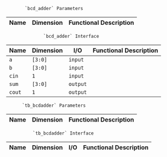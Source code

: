            `bcd_adder` Parameters            
                                             
| Name | Dimension | Functional Description |
|------|-----------|------------------------|
                                             
                  `bcd_adder` Interface                   
                                                          
| Name   | Dimension | I/O      | Functional Description |
|--------|-----------|----------|------------------------|
| `a`    | `[3:0]`   | `input`  |                        |
| `b`    | `[3:0]`   | `input`  |                        |
| `cin`  | `1`       | `input`  |                        |
| `sum`  | `[3:0]`   | `output` |                        |
| `cout` | `1`       | `output` |                        |
                                                          
          `tb_bcdadder` Parameters           
                                             
| Name | Dimension | Functional Description |
|------|-----------|------------------------|
                                             
              `tb_bcdadder` Interface              
                                                   
| Name | Dimension | I/O | Functional Description |
|------|-----------|-----|------------------------|
                                                   
